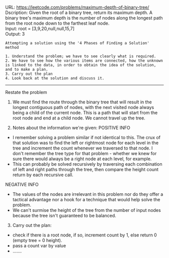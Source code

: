 URL: https://leetcode.com/problems/maximum-depth-of-binary-tree/<br>
Dscription: Given the root of a binary tree, return its maximum depth.
            A binary tree's maximum depth is the number of nodes along the longest path from the root node down to the farthest leaf node.<br>
Input: root = [3,9,20,null,null,15,7]<br>
Output: 3<br>

```
Attempting a solution using the '4 Phases of Finding a Solution' method

1. Understand the problem; we have to see clearly what is required.
2. We have to see how the various items are connected, how the unknown is linked to the data, in order to obtain the idea of the solution, and to make a plan.
3. Carry out the plan
4. Look back at the solution and discuss it.
```
-----------------------------------------------------------------------------------------------------------------------------------------------------------
Restate the problem
1. We must find the route through the binary tree that will result in the longest contiguous path of nodes, with the next visited node always being a child of the current node.  This is a path that will start from the root node and end at a child node.  We cannot travel up the tree.

2. Notes about the information we're given:
POSITIVE INFO
- I remember solving a problem similar if not identical to this. The crux of that solution was to find the left or rightmost node for each level in the tree and increment the count whenever we traversed to that node.  I don't remember the tree type for that problem - whether we knew for sure there would always be a right node at each level, for example.
- This can probably be solved recursively by traversing each combination of left and right paths through the tree, then compare the height count return by each recursive call. 

NEGATIVE INFO
- The values of the nodes are irrelevant in this problem nor do they offer a tactical advantage nor a hook for a technique that would help solve the problem.
- We can't surmise the height of the tree from the number of input nodes because the tree isn't guaranteed to be balanced.

3. Carry out the plan:
- check if there is a root node, if so, increment count by 1, else return 0 (empty tree = 0 height).
- pass a count var by value
- .......
